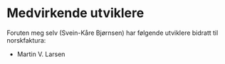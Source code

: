# Medvirkende utviklere

Foruten meg selv (Svein-Kåre Bjørnsen) har følgende utviklere bidratt til norskfaktura:

- Martin V. Larsen
